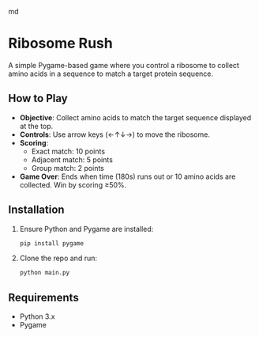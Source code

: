 md
# Ribosome Rush

A simple Pygame-based game where you control a ribosome to collect amino acids in a sequence to match a target protein sequence.

## How to Play
- **Objective**: Collect amino acids to match the target sequence displayed at the top.
- **Controls**: Use arrow keys (←↑↓→) to move the ribosome.
- **Scoring**:
  - Exact match: 10 points
  - Adjacent match: 5 points
  - Group match: 2 points
- **Game Over**: Ends when time (180s) runs out or 10 amino acids are collected. Win by scoring ≥50%.

## Installation
1. Ensure Python and Pygame are installed:
   ```bash
   pip install pygame
2. Clone the repo and run:
    ```bash
    python main.py
    ```

## Requirements
- Python 3.x
- Pygame
